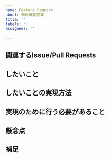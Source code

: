 ```yaml
---
name: Feature Request
about: 新規機能提案
title: ''
labels: ''
assignees: ''

---
```


## 関連するIssue/Pull Requests


## したいこと

## したいことの実現方法

## 実現のために行う必要があること

## 懸念点

## 補足
